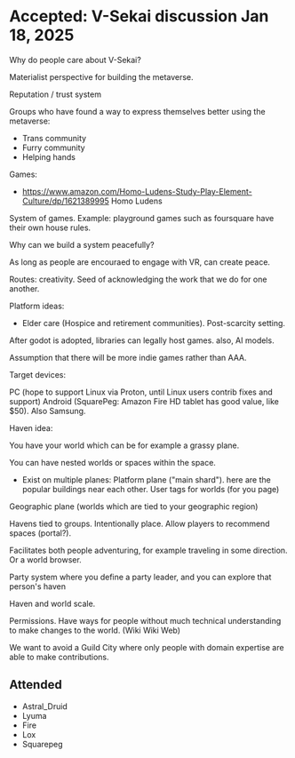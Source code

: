 # Accepted: V-Sekai discussion Jan 18, 2025

Why do people care about V-Sekai?

Materialist perspective for building the metaverse.

Reputation / trust system

Groups who have found a way to express themselves better using the metaverse:

- Trans community
- Furry community
- Helping hands

Games:

- <https://www.amazon.com/Homo-Ludens-Study-Play-Element-Culture/dp/1621389995>
  Homo Ludens

System of games. Example: playground games such as foursquare have their own house rules.

Why can we build a system peacefully?

As long as people are encouraed to engage with VR, can create peace.

Routes: creativity. Seed of acknowledging the work that we do for one another.

Platform ideas:

- Elder care (Hospice and retirement communities). Post-scarcity setting.

After godot is adopted, libraries can legally host games. also, AI models.

Assumption that there will be more indie games rather than AAA.

Target devices:

PC (hope to support Linux via Proton, until Linux users contrib fixes and support)
Android (SquarePeg: Amazon Fire HD tablet has good value, like $50). Also Samsung.

Haven idea:

You have your world which can be for example a grassy plane.

You can have nested worlds or spaces within the space.

- Exist on multiple planes:
  Platform plane ("main shard"). here are the popular buildings near each other. User tags for worlds (for you page)

Geographic plane (worlds which are tied to your geographic region)

Havens tied to groups. Intentionally place. Allow players to recommend spaces (portal?).

Facilitates both people adventuring, for example traveling in some direction. Or a world browser.

Party system where you define a party leader, and you can explore that person's haven

Haven and world scale.

Permissions. Have ways for people without much technical understanding to make changes to the world. (Wiki Wiki Web)

We want to avoid a Guild City where only people with domain expertise are able to make contributions.

## Attended

- Astral_Druid
- Lyuma
- Fire
- Lox
- Squarepeg
